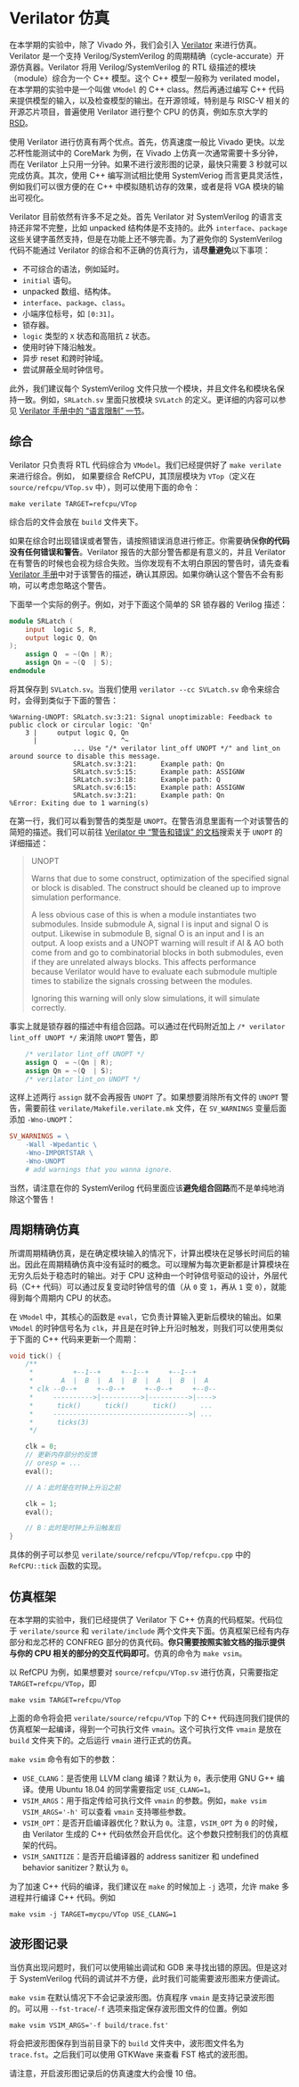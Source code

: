 # Verilator 仿真

在本学期的实验中，除了 Vivado 外，我们会引入 [Verilator](https://www.veripool.org/wiki/verilator) 来进行仿真。Verilator 是一个支持 Verilog/SystemVerilog 的周期精确（cycle-accurate）开源仿真器。Verilator 将用 Verilog/SystemVerilog 的 RTL 级描述的模块（module）综合为一个 C++ 模型。这个 C++ 模型一般称为 verilated model，在本学期的实验中是一个叫做 `VModel` 的 C++ class。然后再通过编写 C++ 代码来提供模型的输入，以及检查模型的输出。在开源领域，特别是与 RISC-V 相关的开源芯片项目，普遍使用 Verilator 进行整个 CPU 的仿真，例如东京大学的 [RSD](https://github.com/rsd-devel/rsd)。

使用 Verilator 进行仿真有两个优点。首先，仿真速度一般比 Vivado 更快。以龙芯杯性能测试中的 CoreMark 为例，在 Vivado 上仿真一次通常需要十多分钟，而在 Verilator 上只用一分钟。如果不进行波形图的记录，最快只需要 3 秒就可以完成仿真。其次，使用 C++ 编写测试相比使用 SystemVeriog 而言更具灵活性，例如我们可以很方便的在 C++ 中模拟随机访存的效果，或者是将 VGA 模块的输出可视化。

Verilator 目前依然有许多不足之处。首先 Verilator 对 SystemVerilog 的语言支持还非常不完整，比如 unpacked 结构体是不支持的。此外 `interface`、`package` 这些关键字虽然支持，但是在功能上还不够完善。为了避免你的 SystemVerilog 代码不能通过 Verilator 的综合和不正确的仿真行为，请**尽量避免**以下事项：

* 不可综合的语法，例如延时。
* `initial` 语句。
* unpacked 数组、结构体。
* `interface`、`package`、`class`。
* 小端序位标号，如 `[0:31]`。
* 锁存器。
* `logic` 类型的 `X` 状态和高阻抗 `Z` 状态。
* 使用时钟下降沿触发。
* 异步 reset 和跨时钟域。
* 尝试屏蔽全局时钟信号。

此外，我们建议每个 SystemVerilog 文件只放一个模块，并且文件名和模块名保持一致。例如，`SRLatch.sv` 里面只放模块 `SVLatch` 的定义。更详细的内容可以参见 [Verilator 手册中的 “语言限制” 一节](https://www.veripool.org/projects/verilator/wiki/Manual-verilator#LANGUAGE-LIMITATIONS)。

## 综合

Verilator 只负责将 RTL 代码综合为 `VModel`。我们已经提供好了 `make verilate` 来进行综合。例如， 如果要综合 RefCPU，其顶层模块为 `VTop`（定义在 `source/refcpu/VTop.sv` 中），则可以使用下面的命令：

```shell
make verilate TARGET=refcpu/VTop
```

综合后的文件会放在 `build` 文件夹下。

如果在综合时出现错误或者警告，请按照错误消息进行修正。你需要确保**你的代码没有任何错误和警告**。Verilator 报告的大部分警告都是有意义的，并且 Verilator 在有警告的时候也会视为综合失败。当你发现有不太明白原因的警告时，请先查看 [Verilator 手册](https://www.veripool.org/projects/verilator/wiki/Manual-verilator)中对于该警告的描述，确认其原因。如果你确认这个警告不会有影响，可以考虑忽略这个警告。

下面举一个实际的例子。例如，对于下面这个简单的 SR 锁存器的 Verilog 描述：

```verilog
module SRLatch (
    input  logic S, R,
    output logic Q, Qn
);
    assign Q  = ~(Qn | R);
    assign Qn = ~(Q  | S);
endmodule
```

将其保存到 `SVLatch.sv`。当我们使用 `verilator --cc SVLatch.sv` 命令来综合时，会得到类似于下面的警告：

```plaintext
%Warning-UNOPT: SRLatch.sv:3:21: Signal unoptimizable: Feedback to public clock or circular logic: 'Qn'
    3 |     output logic Q, Qn
      |                     ^~
                ... Use "/* verilator lint_off UNOPT */" and lint_on around source to disable this message.
                SRLatch.sv:3:21:      Example path: Qn
                SRLatch.sv:5:15:      Example path: ASSIGNW
                SRLatch.sv:3:18:      Example path: Q
                SRLatch.sv:6:15:      Example path: ASSIGNW
                SRLatch.sv:3:21:      Example path: Qn
%Error: Exiting due to 1 warning(s)
```

在第一行，我们可以看到警告的类型是 `UNOPT`。在警告消息里面有一个对该警告的简短的描述。我们可以前往 [Verilator 中 “警告和错误” 的文档](https://www.veripool.org/projects/verilator/wiki/Manual-verilator#ERRORS-AND-WARNINGS)搜索关于 `UNOPT` 的详细描述：

> UNOPT
>
> Warns that due to some construct, optimization of the specified signal or block is disabled. The construct should be cleaned up to improve simulation performance.
>
> A less obvious case of this is when a module instantiates two submodules. Inside submodule A, signal I is input and signal O is output. Likewise in submodule B, signal O is an input and I is an output. A loop exists and a UNOPT warning will result if AI & AO both come from and go to combinatorial blocks in both submodules, even if they are unrelated always blocks. This affects performance because Verilator would have to evaluate each submodule multiple times to stabilize the signals crossing between the modules.
>
> Ignoring this warning will only slow simulations, it will simulate correctly.

事实上就是锁存器的描述中有组合回路。可以通过在代码附近加上 `/* verilator lint_off UNOPT */` 来消除 `UNOPT` 警告，即

```verilog
    /* verilator lint_off UNOPT */
    assign Q  = ~(Qn | R);
    assign Qn = ~(Q  | S);
    /* verilator lint_on UNOPT */
```

这样上述两行 `assign` 就不会再报告 `UNOPT` 了。如果想要消除所有文件的 `UNOPT` 警告，需要前往 `verilate/Makefile.verilate.mk` 文件，在 `SV_WARNINGS` 变量后面添加 `-Wno-UNOPT`：

```makefile
SV_WARNINGS = \
	-Wall -Wpedantic \
	-Wno-IMPORTSTAR \
    -Wno-UNOPT
	# add warnings that you wanna ignore.
```

当然，请注意在你的 SystemVerilog 代码里面应该**避免组合回路**而不是单纯地消除这个警告！

## 周期精确仿真

所谓周期精确仿真，是在确定模块输入的情况下，计算出模块在足够长时间后的输出。因此在周期精确仿真中没有延时的概念。可以理解为每次更新都是计算模块在无穷久后处于稳态时的输出。对于 CPU 这种由一个时钟信号驱动的设计，外层代码（C++ 代码）可以通过反复变动时钟信号的值（从 `0` 变 `1`，再从 `1` 变 `0`），就能得到每个周期内 CPU 的状态。

在 `VModel` 中，其核心的函数是 `eval`，它负责计算输入更新后模块的输出。如果 `VModel` 的时钟信号名为 `clk`，并且是在时钟上升沿时触发，则我们可以使用类似于下面的 C++ 代码来更新一个周期：

```c++
void tick() {
    /**
     *          +--1--+     +--1--+     +--1--+
     *       A  |  B  |  A  |  B  |  A  |  B  |  A
     * clk --0--+     +--0--+     +--0--+     +--0--
     *     ---------->|---------->|---------->|---->
     *      tick()      tick()      tick()      ...
     *     ---------------------------------->| ...
     *      ticks(3)
     */

    clk = 0;
    // 更新内存部分的反馈
    // oresp = ...
    eval();

    // A：此时是在时钟上升沿之前

    clk = 1;
    eval();

    // B：此时是时钟上升沿触发后
}
```

具体的例子可以参见 `verilate/source/refcpu/VTop/refcpu.cpp` 中的 `RefCPU::tick` 函数的实现。

## 仿真框架

在本学期的实验中，我们已经提供了 Verilator 下 C++ 仿真的代码框架。代码位于 `verilate/source` 和 `verilate/include` 两个文件夹下面。仿真框架已经有内存部分和龙芯杯的 CONFREG 部分的仿真代码。**你只需要按照实验文档的指示提供与你的 CPU 相关的部分的交互代码即可**。仿真的命令为 `make vsim`。

以 RefCPU 为例，如果想要对 `source/refcpu/VTop.sv` 进行仿真，只需要指定 `TARGET=refcpu/VTop`，即

```shell
make vsim TARGET=refcpu/VTop
```

上面的命令将会把 `verilate/source/refcpu/VTop` 下的 C++ 代码连同我们提供的仿真框架一起编译，得到一个可执行文件 `vmain`。这个可执行文件 `vmain` 是放在 `build` 文件夹下的。之后运行 `vmain` 进行正式的仿真。

`make vsim` 命令有如下的参数：

* `USE_CLANG`：是否使用 LLVM clang 编译？默认为 `0`，表示使用 GNU G++ 编译。使用 Ubuntu 18.04 的同学需要指定 `USE_CLANG=1`。
* `VSIM_ARGS`：用于指定传给可执行文件 `vmain` 的参数。例如，`make vsim VSIM_ARGS='-h'` 可以查看 `vmain` 支持哪些参数。
* `VSIM_OPT`：是否开启编译器优化？默认为 `0`。注意，`VSIM_OPT` 为 `0` 的时候，由 Verilator 生成的 C++ 代码依然会开启优化。这个参数只控制我们的仿真框架的代码。
* `VSIM_SANITIZE`：是否开启编译器的 address sanitizer 和 undefined behavior sanitizer？默认为 `0`。

为了加速 C++ 代码的编译，我们建议在 `make` 的时候加上 `-j` 选项，允许 make 多进程并行编译 C++ 代码。例如

```shell
make vsim -j TARGET=mycpu/VTop USE_CLANG=1
```

## 波形图记录

当仿真出现问题时，我们可以使用输出调试和 GDB 来寻找出错的原因。但是这对于 SystemVerilog 代码的调试并不方便，此时我们可能需要波形图来方便调试。

`make vsim` 在默认情况下不会记录波形图。仿真程序 `vmain` 是支持记录波形图的。可以用 `--fst-trace`/`-f` 选项来指定保存波形图文件的位置。例如

```shell
make vsim VSIM_ARGS='-f build/trace.fst'
```

将会把波形图保存到当前目录下的 `build` 文件夹中，波形图文件名为 `trace.fst`。之后我们可以使用 GTKWave 来查看 FST 格式的波形图。

请注意，开启波形图记录后的仿真速度大约会慢 10 倍。
